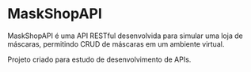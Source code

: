 # MaskShopAPI

 MaskShopAPI é uma API RESTful desenvolvida para simular uma loja de máscaras, permitindo CRUD de máscaras em um ambiente virtual.  
 
 Projeto criado para estudo de desenvolvimento de APIs.
